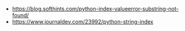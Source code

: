 - https://blog.softhints.com/python-index-valueerror-substring-not-found/
- https://www.journaldev.com/23992/python-string-index
